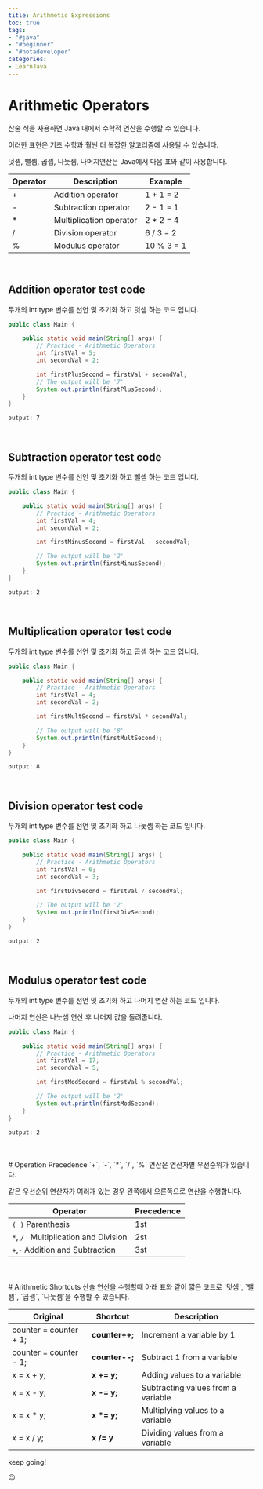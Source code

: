 ```yaml
---
title: Arithmetic Expressions
toc: true
tags:
- "#java"
- "#beginner"
- "#notadeveloper"
categories:
- LearnJava
---
```


# Arithmetic Operators
산술 식을 사용하면 Java 내에서 수학적 연산을 수행할 수 있습니다.

이러한 표현은 기초 수학과 훨씬 더 복잡한 알고리즘에 사용될 수 있습니다. 

덧셈, 뺄셈, 곱셉, 나눗셈, 나머지연산은 Java에서 다음 표와 같이 사용합니다.



| Operator | Description | Example |
| -------- | -------- | -------- | 
| + | Addition operator |  1 + 1 = 2 |
| - | Subtraction operator |  2 - 1 = 1 |
| * | Multiplication  operator |  2 * 2 = 4 |
| / | Division  operator |  6 / 3 = 2 |
| % | Modulus  operator |  10 % 3 = 1 |


<br />

## Addition operator test code
두개의 int type 변수를 선언 및 초기화 하고 덧셈 하는 코드 입니다. 

```java
public class Main {

    public static void main(String[] args) {
        // Practice - Arithmetic Operators
        int firstVal = 5;
        int secondVal = 2;

        int firstPlusSecond = firstVal + secondVal;
        // The output will be '7'
        System.out.println(firstPlusSecond);
    }
}
```

```
output: 7
```

<br />

## Subtraction operator test code
두개의 int type 변수를 선언 및 초기화 하고 뺄셈 하는 코드 입니다. 

```java
public class Main {

    public static void main(String[] args) {
        // Practice - Arithmetic Operators
        int firstVal = 4;
        int secondVal = 2;

        int firstMinusSecond = firstVal - secondVal;

        // The output will be '2'
        System.out.println(firstMinusSecond);
    }
}
```

```
output: 2
```
<br />

## Multiplication operator test code
두개의 int type 변수를 선언 및 초기화 하고 곱셈 하는 코드 입니다. 

```java
public class Main {

    public static void main(String[] args) {
        // Practice - Arithmetic Operators
        int firstVal = 4;
        int secondVal = 2;

        int firstMultSecond = firstVal * secondVal;

        // The output will be '8'
        System.out.println(firstMultSecond);
    }
}
```

```
output: 8
```

<br />

## Division operator test code
두개의 int type 변수를 선언 및 초기화 하고 나눗셈 하는 코드 입니다. 

```java
public class Main {

    public static void main(String[] args) {
        // Practice - Arithmetic Operators
        int firstVal = 6;
        int secondVal = 3;

        int firstDivSecond = firstVal / secondVal;

        // The output will be '2'
        System.out.println(firstDivSecond);
    }
}
```

```
output: 2
```
<br />

## Modulus operator test code
두개의 int type 변수를 선언 및 초기화 하고 나머지 연산 하는 코드 입니다. 

나머지 연산은 나눗셈 연산 후 나머지 값을 돌려줍니다.

```java
public class Main {

    public static void main(String[] args) {
        // Practice - Arithmetic Operators
        int firstVal = 17;
        int secondVal = 5;

        int firstModSecond = firstVal % secondVal;

        // The output will be '2'
        System.out.println(firstModSecond);
    }
}
```

```
output: 2
```

<br />
<br />
# Operation Precedence
`+`, `-`, `*`, `/`, `%` 연산은 연산자별 우선순위가 있습니다. 

같은 우선순위 연산자가 여러개 있는 경우 왼쪽에서 오른쪽으로 연산을 수행합니다.


| Operator | Precedence | 
| -------- | -------- |
| `( )` Parenthesis | 	1st     |
|`*`, `/ ` Multiplication and Division | 	2st     |
| `+`,`-` Addition and Subtraction | 	3st     |


<br />
<br />
# Arithmetic Shortcuts
산술 연산을 수행할때 아래 표와 같이 짧은 코드로 `덧셈`, `뺄셈`, `곱셈`, `나눗셈`을 수행할 수 있습니다. 


| Original | Shortcut | Description |
| -------- | -------- | -------- |
| counter = counter + 1;     | **counter++;**     | Increment a variable by 1     |
| counter = counter - 1;    | **counter--;**   | Subtract 1 from a variable |
| x = x + y;    | **x += y;**     | Adding values to a variable     |
| x = x - y;     | **x -= y;**     | Subtracting values from a variable     |
| x = x * y;    | **x \*= y;**    | Multiplying values to a variable     |
| x = x / y;    | **x /= y**    | Dividing values from a variable     |


keep going!  


😉
